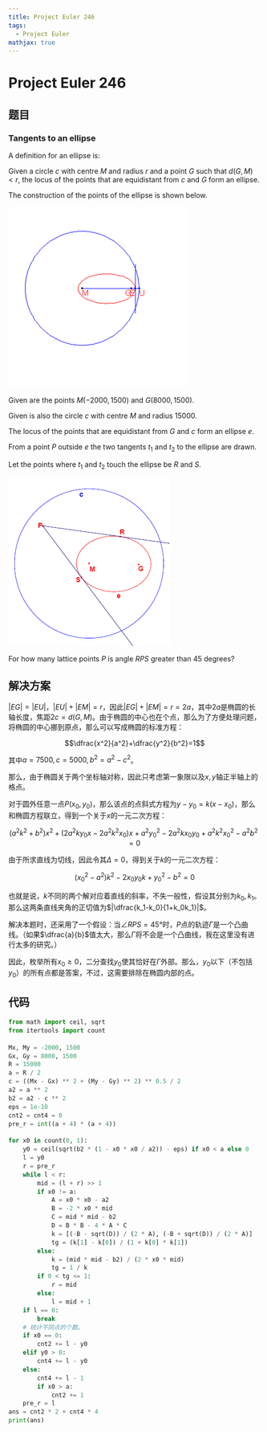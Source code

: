 ```yaml
---
title: Project Euler 246
tags:
  - Project Euler
mathjax: true
---
```

<escape><!-- more --></escape>
    

# Project Euler 246
## 题目
### Tangents to an ellipse

A definition for an ellipse is:

Given a circle $c$ with centre $M$ and radius $r$ and a point $G$ such that $d(G,M)<r$, the locus of the points that are equidistant from $c$ and $G$ form an ellipse.

The construction of the points of the ellipse is shown below.

![](../images/p246_anim.gif)

Given are the points $M(-2000,1500)$ and $G(8000,1500)$. 

Given is also the circle $c$ with centre $M$ and radius $15000$.

The locus of the points that are equidistant from $G$ and $c$ form an ellipse $e$.

From a point $P$ outside $e$ the two tangents $t_1$ and $t_2$ to the ellipse are drawn.

Let the points where $t_1$ and $t_2$ touch the ellipse be $R$ and $S$.

![](../images/p246_ellipse.gif)

For how many lattice points $P$ is angle $RPS$ greater than $45$ degrees?


## 解决方案

$|EG|=|EU|$，$|EU|+|EM|=r$，因此$|EG|+|EM|=r=2a$，其中$2a$是椭圆的长轴长度，焦距$2c=d(G,M)$。由于椭圆的中心也在个点，那么为了方便处理问题，将椭圆的中心挪到原点，那么可以写成椭圆的标准方程：

$$\dfrac{x^2}{a^2}+\dfrac{y^2}{b^2}=1$$

其中$a=7500,c=5000,b^2=a^2-c^2$。

那么，由于椭圆关于两个坐标轴对称，因此只考虑第一象限以及$x,y$轴正半轴上的格点。

对于圆外任意一点$P(x_0,y_0)$，那么该点的点斜式方程为$y-y_0=k(x-x_0)$，那么和椭圆方程联立，得到一个关于$x$的一元二次方程：

$$(a^2k^2+b^2)x^2+(2a^2ky_0x-2a^2k^2x_0)x+a^2y_0^2-2a^2kx_0y_0+a^2k^2x_0^2-a^2b^2=0$$

由于所求直线为切线，因此令其$\Delta=0$，得到关于$k$的一元二次方程：

$$(x_0^2 - a^2)k^2-2x_0y_0k+y_0^2-b^2=0$$

也就是说，$k$不同的两个解对应着直线的斜率，不失一般性，假设其分别为$k_0,k_1$。那么这两条直线夹角的正切值为$|\dfrac{k_1-k_0}{1+k_0k_1}|$。

解决本题时，还采用了一个假设：当$\angle RPS=45°$时，$P$点的轨迹$\Gamma$是一个凸曲线。（如果$\dfrac{a}{b}$值太大，那么$\Gamma$将不会是一个凸曲线，我在这里没有进行太多的研究。）

因此，枚举所有$x_0\ge0$，二分查找$y_0$使其恰好在$\Gamma$外部。那么，$y_0$以下（不包括$y_0$）的所有点都是答案，不过，这需要排除在椭圆内部的点。

## 代码


```py
from math import ceil, sqrt
from itertools import count

Mx, My = -2000, 1500
Gx, Gy = 8000, 1500
R = 15000
a = R / 2
c = ((Mx - Gx) ** 2 + (My - Gy) ** 2) ** 0.5 / 2
a2 = a ** 2
b2 = a2 - c ** 2
eps = 1e-10
cnt2 = cnt4 = 0
pre_r = int((a + 4) * (a + 4))

for x0 in count(0, 1):
    y0 = ceil(sqrt(b2 * (1 - x0 * x0 / a2)) - eps) if x0 < a else 0
    l = y0
    r = pre_r
    while l < r:
        mid = (l + r) >> 1
        if x0 != a:
            A = x0 * x0 - a2
            B = -2 * x0 * mid
            C = mid * mid - b2
            D = B * B - 4 * A * C
            k = [(-B - sqrt(D)) / (2 * A), (-B + sqrt(D)) / (2 * A)]
            tg = (k[1] - k[0]) / (1 + k[0] * k[1])
        else:
            k = (mid * mid - b2) / (2 * x0 * mid)
            tg = 1 / k
        if 0 < tg <= 1:
            r = mid
        else:
            l = mid + 1
    if l == 0:
        break
    # 统计不同点的个数。
    if x0 == 0:
        cnt2 += l - y0
    elif y0 > 0:
        cnt4 += l - y0
    else:
        cnt4 += l - 1
        if x0 > a:
            cnt2 += 1
    pre_r = l
ans = cnt2 * 2 + cnt4 * 4
print(ans)

```